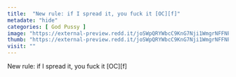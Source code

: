 ```yaml
---
title:  "New rule: if I spread it, you fuck it [OC][f]"
metadate: "hide"
categories: [ God Pussy ]
image: "https://external-preview.redd.it/joSWpQRYWbcC9KnG7Nji1WmgrNFFNPkvZPFs6FNKbrM.jpg?auto=webp&s=48d7a045bf0c587c590cd9d178d4f35ed2c948b0"
thumb: "https://external-preview.redd.it/joSWpQRYWbcC9KnG7Nji1WmgrNFFNPkvZPFs6FNKbrM.jpg?width=960&crop=smart&auto=webp&s=0bd6d585493d4250338829924593698ea8b1fd2e"
visit: ""
---
```

New rule: if I spread it, you fuck it [OC][f]
